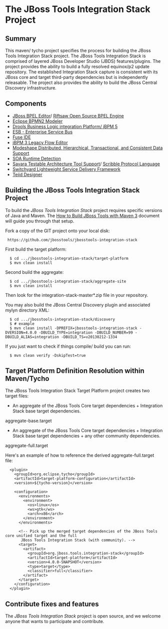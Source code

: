 # The JBoss Tools Integration Stack Project

## Summary

This maven/ tycho project specifies the process for building the JBoss Tools Integration Stack project.  The JBoss Tools 
Integration Stack is comprised of layered JBoss Developer Studio (JBDS) features/plugins.  The project provides the ability to 
build a fully resolved equinox/p2 update repository.  The established Integration Stack capture is consistent with its JBoss 
core and target third-party dependencies but is independently releasable.  The project also provides the ability to build the
JBoss Central Discovery infrastructure.

## Components

* [JBoss BPEL Editor](https://access.redhat.com/knowledge/docs/en-US/JBoss_Developer_Studio/4.0/html-single/JBoss_BPEL_User_Guide/index.html)/ [Riftsaw Open Source BPEL Engine](http://www.jboss.org/riftsaw) 
* [Eclipse BPMN2 Modeler](http://eclipse.org/projects/project.php?id=soa.bpmn2-modeler)
* [Drools Business Logic integration Platform/ jBPM 5](http://www.jboss.org/drools/)
* [ESB - Enterprise Service Bus](http://www.jboss.org/jbossesb/)
* [Fuse IDE](http://fusesource.com/products/fuse-ide/)
* [jBPM 3 Legacy Flow Editor](http://www.jboss.org/jbpm/)
* [Modeshape Distributed, Hierarchical, Transactional, and Consistent Data Support](http://www.jboss.org/modeshape)
* [SOA Runtime Detection](https://github.com/jbosstools/jbosstools-runtime-soa)
* [Savara Testable Architecture Tool Support](http://www.jboss.org/savara)/ [Scribble Protocol Language](http://www.jboss.org/scribble)
* [Switchyard Lightweight Service Delivery Framework](http://www.jboss.org/switchyard.html)
* [Teiid Designer](http://www.jboss.org/teiiddesigner)

## Building the JBoss Tools Integration Stack Project

To build the _JBoss Tools Integration Stack_ project requires specific versions of Java and Maven. 
The [How to Build JBoss Tools with Maven 3](https://community.jboss.org/wiki/HowToBuildJBossToolsWithMaven3)
document will guide you through that setup.

Fork a copy of the GIT project onto your local disk:

     https://github.com/jbosstools/jbosstools-integration-stack

First build the target platform:

      $ cd .../jbosstools-integration-stack/target-platform
      $ mvn clean install

Second build the aggregate:

      $ cd .../jbosstools-integration-stack/aggregate-site
      $ mvn clean install

Then look for the integration-stack-master*.zip file in your repository.

You may also build the JBoss Central Discovery plugin and associated mylyn directory XML:

      $ cd .../jbosstools-integration-stack/discovery
      $ # example
      $ mvn clean install -DPREFIX=jbosstools-integration-stack -DVERSION=4.0.0 -DBUILD_TYPE=integration -DBUILD_NUMBER=99 -DBUILD_ALIAS=integration -DBUILD_TS=v20130212-1334

If you just want to check if things compile/ build you can run:

      $ mvn clean verify -DskipTest=true

## Target Platform Definition Resolution within Maven/Tycho

The JBoss Tools Integration Stack Target Platform project creates two target files:

* An aggregate of the JBoss Tools Core target dependencies + Integration Stack base target dependencies.

aggregate-base.target

* An aggregate of the JBoss Tools Core target dependencies + Integration Stack base target dependencies + any other community dependencies.

aggregate-full.target

Here's an example of how to reference the derived aggregate-full.target file:

      <plugin>
        <groupId>org.eclipse.tycho</groupId>
        <artifactId>target-platform-configuration</artifactId>
        <version>${tycho-version}</version>

        <configuration>
          <environments>
            <environment>
              <os>linux</os>
              <ws>gtk</ws>
              <arch>x86</arch>
            </environment>
          </environments>

          <!-- Pick up the merged target dependencies of the JBoss Tools core unified target and the full
	       JBoss Tools Integration Stack (with community). -->
          <target>
            <artifact>
              <groupId>org.jboss.tools.integration-stack</groupId>
              <artifactId>target-platform</artifactId>
              <version>4.0.0-SNAPSHOT</version>
              <type>target</type>
              <classifier>full</classifier>
            </artifact>
          </target>
        </configuration>
      </plugin>

## Contribute fixes and features

The _JBoss Tools Integration Stack_ project is open source, and we welcome anyone that wants to participate and contribute.

